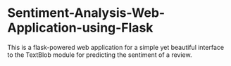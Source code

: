 # Sentiment-Analysis-Web-Application-using-Flask
This is a flask-powered web application for a simple yet beautiful interface to the TextBlob module for predicting the sentiment of a review.
